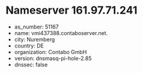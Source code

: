 # Nameserver 161.97.71.241

* as_number: 51167
* name: vmi437388.contaboserver.net.
* city: Nuremberg
* country: DE
* organization: Contabo GmbH
* version: dnsmasq-pi-hole-2.85
* dnssec: false
